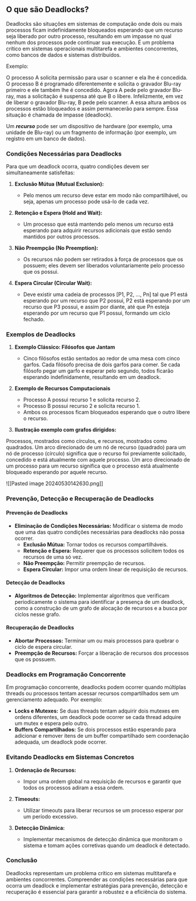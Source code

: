 ## O que são Deadlocks?

Deadlocks são situações em sistemas de computação onde dois ou mais processos ficam indefinidamente bloqueados esperando que um recurso seja liberado por outro processo, resultando em um impasse no qual nenhum dos processos pode continuar sua execução. É um problema crítico em sistemas operacionais multitarefa e ambientes concorrentes, como bancos de dados e sistemas distribuídos.

Exemplo:

O processo A solicita permissão para usar o scanner e ela lhe é concedida. O processo B é programado diferentemente e solicita o gravador Blu-ray primeiro e ele também lhe é concedido. Agora A pede pelo gravador Blu-ray, mas a solicitação é suspensa até que B o libere. Infelizmente, em vez de liberar o gravador Blu-ray, B pede pelo scanner. A essa altura ambos os processos estão
bloqueados e assim permanecerão para sempre. Essa situação é chamada de impasse (deadlock).

Um ***recurso*** pode ser um dispositivo de hardware (por exemplo, uma unidade de Blu-ray) ou um fragmento de informação (por exemplo, um registro em um banco de dados).

### Condições Necessárias para Deadlocks

Para que um deadlock ocorra, quatro condições devem ser simultaneamente satisfeitas:

1. **Exclusão Mútua (Mutual Exclusion):**
    
    - Pelo menos um recurso deve estar em modo não compartilhável, ou seja, apenas um processo pode usá-lo de cada vez.
2. **Retenção e Espera (Hold and Wait):**
    
    - Um processo que está mantendo pelo menos um recurso está esperando para adquirir recursos adicionais que estão sendo mantidos por outros processos.
3. **Não Preempção (No Preemption):**
    
    - Os recursos não podem ser retirados à força de processos que os possuem; eles devem ser liberados voluntariamente pelo processo que os possui.
4. **Espera Circular (Circular Wait):**
    
    - Deve existir uma cadeia de processos \[P1, P2, ..., Pn\] tal que P1 está esperando por um recurso que P2 possui, P2 está esperando por um recurso que P3 possui, e assim por diante, até que Pn esteja esperando por um recurso que P1 possui, formando um ciclo fechado.

### Exemplos de Deadlocks

1. **Exemplo Clássico: Filósofos que Jantam**
    
    - Cinco filósofos estão sentados ao redor de uma mesa com cinco garfos. Cada filósofo precisa de dois garfos para comer. Se cada filósofo pegar um garfo e esperar pelo segundo, todos ficarão esperando indefinidamente, resultando em um deadlock.
2. **Exemplo de Recursos Computacionais**
    
    - Processo A possui recurso 1 e solicita recurso 2.
    - Processo B possui recurso 2 e solicita recurso 1.
    - Ambos os processos ficam bloqueados esperando que o outro libere o recurso.
3. **Ilustração exemplo com grafos dirigidos:** 

Processos, mostrados como círculos, e recursos, mostrados como quadrados. Um arco direcionado de um nó de recurso (quadrado) para um nó de processo (círculo) significa que o recurso foi previamente solicitado, concedido e está atualmente com aquele processo. Um arco direcionado de um processo para um recurso significa que o processo está atualmente bloqueado esperando por aquele recurso.

![[Pasted image 20240530142630.png]]


### Prevenção, Detecção e Recuperação de Deadlocks

#### Prevenção de Deadlocks

- **Eliminação de Condições Necessárias:** Modificar o sistema de modo que uma das quatro condições necessárias para deadlocks não possa ocorrer.
    - **Exclusão Mútua:** Tornar todos os recursos compartilháveis.
    - **Retenção e Espera:** Requerer que os processos solicitem todos os recursos de uma só vez.
    - **Não Preempção:** Permitir preempção de recursos.
    - **Espera Circular:** Impor uma ordem linear de requisição de recursos.

#### Detecção de Deadlocks

- **Algoritmos de Detecção:** Implementar algoritmos que verificam periodicamente o sistema para identificar a presença de um deadlock, como a construção de um grafo de alocação de recursos e a busca por ciclos nesse grafo.

#### Recuperação de Deadlocks

- **Abortar Processos:** Terminar um ou mais processos para quebrar o ciclo de espera circular.
- **Preempção de Recursos:** Forçar a liberação de recursos dos processos que os possuem.

### Deadlocks em Programação Concorrente

Em programação concorrente, deadlocks podem ocorrer quando múltiplas threads ou processos tentam acessar recursos compartilhados sem um gerenciamento adequado. Por exemplo:

- **Locks e Mutexes:** Se duas threads tentam adquirir dois mutexes em ordens diferentes, um deadlock pode ocorrer se cada thread adquire um mutex e espera pelo outro.
- **Buffers Compartilhados:** Se dois processos estão esperando para adicionar e remover itens de um buffer compartilhado sem coordenação adequada, um deadlock pode ocorrer.

### Evitando Deadlocks em Sistemas Concretos

1. **Ordenação de Recursos:**
    
    - Impor uma ordem global na requisição de recursos e garantir que todos os processos adiram a essa ordem.
2. **Timeouts:**
    
    - Utilizar timeouts para liberar recursos se um processo esperar por um período excessivo.
3. **Detecção Dinâmica:**
    
    - Implementar mecanismos de detecção dinâmica que monitoram o sistema e tomam ações corretivas quando um deadlock é detectado.

### Conclusão

Deadlocks representam um problema crítico em sistemas multitarefa e ambientes concorrentes. Compreender as condições necessárias para que ocorra um deadlock e implementar estratégias para prevenção, detecção e recuperação é essencial para garantir a robustez e a eficiência do sistema.
